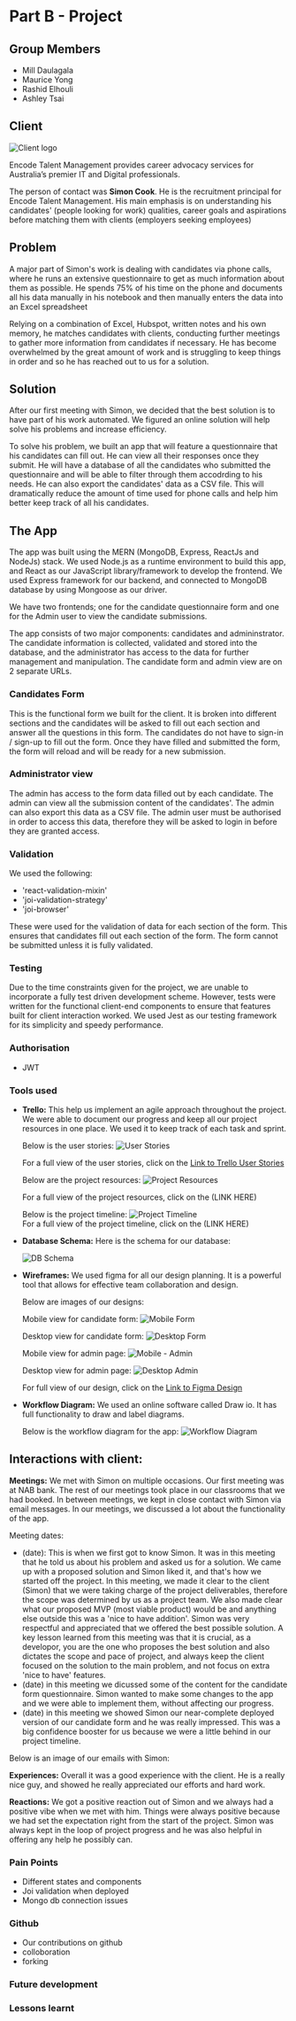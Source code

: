 # Part B - Project

<!-- Link to github repo -->
<!-- Link to candidate form -->
<!-- Link to admin view -->

## Group Members
- Mill Daulagala
- Maurice Yong
- Rashid Elhouli
- Ashley Tsai

## Client
  ![Client logo](assets/images/encode-talent-logo.jpg)

  Encode Talent Management provides career advocacy services for Australia’s premier IT and Digital professionals. 

  The person of contact was **Simon Cook**. He is the recruitment principal for Encode Talent Management. His main emphasis is on understanding his candidates' (people looking for work) qualities, career goals and aspirations before matching them with clients (employers seeking employees)

  ## Problem
  A major part of Simon's work is dealing with candidates via phone calls, where he runs an extensive questionnaire to get as much information about them as possible. He spends 75% of his time on the phone and documents all his data manually in his notebook and then manually enters the data into an Excel spreadsheet

  Relying on a combination of Excel, Hubspot, written notes and his own memory, he matches candidates with clients, conducting further meetings to gather more information from candidates if necessary. He has become overwhelmed by the great amount of work and is struggling to keep things in order and so he has reached out to us for a solution. 
  
  ## Solution
  After our first meeting with Simon, we decided that the best solution is to have part of his work automated. We figured an online solution will help solve his problems and increase efficiency.
  
  To solve his problem, we built an app that will feature a questionnaire that his candidates can fill out. He can view all their responses once they submit. He will have a database of all the candidates who submitted the questionnaire and will be able to filter through them accodrding to his needs. He can also export the candidates' data as a CSV file. This will dramatically reduce the amount of time used for phone calls and help him better keep track of all his candidates.

  
  ## The App
  The app was built using the MERN (MongoDB, Express, ReactJs and NodeJs) stack. We used Node.js as a runtime environment to build this app, and React as our JavaScript library/framework to develop the frontend. We used Express framework for our backend, and connected to MongoDB database by using Mongoose as our driver.

  We have two frontends; one for the candidate questionnaire form and one for the Admin user to view the candidate submissions. 
  
  The app consists of two major components: candidates and admininstrator. The candidate information is collected, validated and stored into the database, and the administrator has access to the data for further management and manipulation. The candidate form and admin view are on 2 separate URLs.

  ### Candidates Form
  This is the functional form we built for the client. It is broken into different sections and the candidates will be asked to fill out each section and answer all the questions in this form. The candidates do not have to sign-in / sign-up to fill out the form. Once they have filled and submitted the form, the form will reload and will be ready for a new submission. 

  ### Administrator view
  The admin has access to the form data filled out by each candidate. The admin can view all the submission content of the candidates'. The admin can also export this data as a CSV file. The admin user must be authorised in order to access this data, therefore they will be asked to login in before they are granted access. 

  ### Validation
  We used the following:
  - 'react-validation-mixin'
  - 'joi-validation-strategy'
  - 'joi-browser'

  These were used for the validation of data for each section of the form. This ensures that candidates fill out each section of the form. The form cannot be submitted unless it is fully validated. 

  ### Testing
  Due to the time constraints given for the project, we are unable to incorporate a fully test driven development scheme. However, tests were written for the functional client-end components to ensure that features built for client interaction worked. We used Jest as our testing framework for its simplicity and speedy performance.

  <!-- We can talk about integrations and unit tests???? -->

  ### Authorisation
  - JWT 

  ### Tools used  
  - **Trello:** This help us implement an agile approach throughout the project. We were able to document our progress and keep all our project resources in one place. We used it to keep track of each task and sprint. 

    Below is the user stories:
    ![User Stories](assets/images/user_stories.png)

    For a full view of the user stories, click on the
    [Link to Trello User Stories](https://trello.com/b/v3SlV6aZ)

    Below are the project resources:
    ![Project Resources](assets/images/project_resources.png)

    For a full view of the project resources, click on the (LINK HERE)
    <!-- [Link to Trello Project Resources]() -->

    Below is the project timeline:
    ![Project Timeline](assets/images/project_timeline.png)    
    For a full view of the project timeline, click on the (LINK HERE)
    <!-- [Link to Trello Project Timeline]() -->

  - **Database Schema:**
    Here is the schema for our database:

    ![DB Schema](assets/images/db_schema.png)

  - **Wireframes:** We used figma for all our design    planning. It is a powerful tool that allows for     effective team collaboration and design. 

    Below are images of our designs:

    Mobile view for candidate form:
    ![Mobile Form](assets/images/mobile_form.png)

    Desktop view for candidate form:
    ![Desktop Form](assets/images/desktop_form.png)

    Mobile view for admin page:
    ![Mobile - Admin](assets/images/mobile_admin.png)

    Desktop view for admin page:
    ![Desktop Admin](assets/images/desktop_admin.png)

    For full view of our design, click on the
    [Link to Figma Design](https://www.figma.com/file/FyYzMMwDQTa4StkPC1kPjeiP/App-Design)

  - **Workflow Diagram:** We used an online   software called Draw io. It has full       functionality to draw and label diagrams.
  
    Below is the workflow diagram for the app:
    ![Workflow Diagram](assets/images/workflow.png)    
  
## Interactions with client:
  **Meetings:**
  We met with Simon on multiple occasions. Our first meeting was at NAB bank. The rest of our meetings took place in our classrooms that we had booked. In between meetings, we kept in close contact with Simon via email messages. In our meetings, we discussed a lot about the functionality of the app. 

  Meeting dates:
  - (date): This is when we first got to know Simon. It was in this meeting that he told us about his problem and asked us for a solution. We came up with a proposed solution and Simon liked it, and that's how we started off the project. In this meeting, we made it clear to the client (Simon) that we were taking charge of the project deliverables, therefore the scope was determined by us as a project team. We also made clear what our proposed MVP (most viable product) would be and anything else outside this was a 'nice to have addition'. Simon was very respectful and appreciated that we offered the best possible solution. A key lesson learned from this meeting was that it is crucial, as a developor, you are the one who proposes the best solution and also dictates the scope and pace of project, and always keep the client focused on the solution to the main problem, and not focus on extra 'nice to have' features.  
  - (date) in this meeting we dicussed some of the content for the candidate form questionnaire. Simon wanted to make some changes to the app and we were able to implement them, without affecting our progress. 
  - (date) in this meeting we showed Simon our near-complete deployed version of our candidate form and he was really impressed. This was a big confidence booster for us because we were a little behind in our project timeline.

Below is an image of our emails with Simon:
<!-- photo of emails -->

**Experiences:**
Overall it was a good experience with the client. He is a really nice guy, and showed he really appreciated our efforts and hard work. 

**Reactions:** We got a positive reaction out of Simon and we always had a positive vibe when we met with him. Things were always positive because we had set the expectation right from the start of the project. Simon was always kept in the loop of project progress and he was also helpful in offering any help he possibly can.

### Pain Points
- Different states and components
- Joi validation when deployed
- Mongo db connection issues

### Github 
- Our contributions on github
- colloboration
- forking 

### Future development


### Lessons learnt 

  


